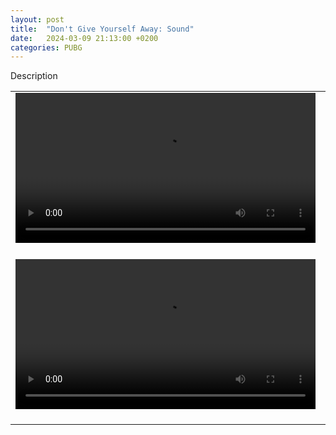```yaml
---
layout: post
title:  "Don't Give Yourself Away: Sound"
date:   2024-03-09 21:13:00 +0200
categories: PUBG
---
```


Description

<table style="width: 100%; border: none;" cellspacing="0" cellpadding="0" border="0">
  <tr>
    <td>
        <video width="480p" controls> 
        <source src="https://github.com/4z3q/4z3q.github.io/blob/main/posts/8_dont_give_yourself_away/bandaging_upstairs_erangel.webm?raw=true" type="video/webm"> 
        </video> 
<br/>
<br/>
    </td>
    <td valign="top">
Comments
    </td>
  </tr><tr>
    <td>
        <video width="480p" controls> 
        <source src="https://github.com/4z3q/4z3q.github.io/blob/main/posts/8_dont_give_yourself_away/final_circle_open_field_livik.webm?raw=true" type="video/webm"> 
        </video> 
<br/>
<br/>
    </td>
    <td valign="top">
Comments
    </td>
  </tr>
</table>

